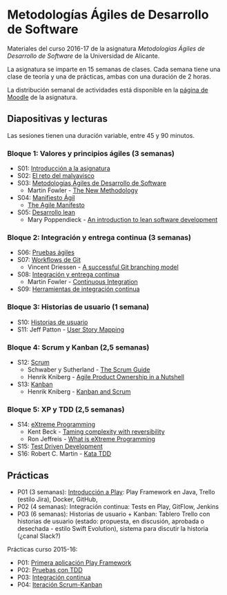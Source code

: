 # Metodologías Ágiles de Desarrollo de Software

Materiales del curso 2016-17 de la asignatura _Metodologías Ágiles de Desarrollo de Software_ de la Universidad de Alicante.

La asignatura se imparte en 15 semanas de clases. Cada semana tiene una clase de teoría y una de prácticas, ambas con una duración de 2 horas.

La distribución semanal de actividades está disponible en la [página de Moodle](https://moodle2016-17.ua.es/moodle/course/view.php?id=927) de la asignatura.

## Diapositivas y lecturas

Las sesiones tienen una duración variable, entre 45 y 90 minutos.

### Bloque 1: Valores y principios ágiles (3 semanas)

- S01: [Introducción a la asignatura](sesiones/introduccion-a-mads/introduccion-a-mads.md)
- S02: [El reto del malvavisco](sesiones/el-reto-del-malvavisco/el-reto-del-malvavisco.md)
- S03: [Metodologías Ágiles de Desarrollo de Software](sesiones/metodologias-agiles-de-desarrollo-de-software/metodologias-agiles-de-desarrollo-de-software.md)
  - Martin Fowler - [The New Methodology](lecturas/martin-fowler_the-new-methodology.pdf)
- S04: [Manifiesto Ágil](sesiones/manifiesto-agil/manifiesto-agil.md)
  - [The Agile Manifesto](lecturas/agile-manifesto.pdf)
- S05: [Desarrollo lean](sesiones/desarrollo-lean/desarrollo-lean.md)
  - Mary Poppendieck - [An introduction to lean software development](lecturas/mary-poppendieck_an-introduction-to-lean-software-development.pdf)

### Bloque 2: Integración y entrega continua (3 semanas)

- S06: [Pruebas ágiles](sesiones/pruebas-agiles/pruebas-agiles.md)
- S07: [Workflows de Git](sesiones/git-workflows/git-workflows.md)
  - Vincent Driessen - [A successful Git branching model](lecturas/vincent-driessen_a-successful-git-branching-model.pdf)
- S08: [Integración y entrega continua](sesiones/integracion-entrega-continua/integracion-entrega-continua.md)
  - Martin Fowler - [Continuous Integration](lecturas/martin-fowler_continuous-integration.pdf)
- S09: [Herramientas de integración continua](sesiones/herramientas-integracion-continua/herramientas-integracion-continua.md)

### Bloque 3: Historias de usuario (1 semana)

- S10: [Historias de usuario](sesiones/historias-de-usuario/historias-de-usuario.md)
- S11: Jeff Patton - [User Story Mapping](sesiones/mapping-de-historias-de-usuario/mapping-de-historias-de-usuario.md)

### Bloque 4: Scrum y Kanban (2,5 semanas)

- S12: [Scrum](sesiones/scrum/scrum.md)
  - Schwaber y Sutherland - [The Scrum Guide](lecturas/schwaver-sutherland_scrum-guide.pdf)
  - Henrik Kniberg - [Agile Product Ownership in a Nutshell](lecturas/henrik-kniberg_agile-product-ownership.pdf)
- S13: [Kanban](sesiones/kanban/kanban.md)
  - Henrik Kniberg - [Kanban and Scrum](lecturas/henrik-kniberg-kanban-and-scrum.pdf)

### Bloque 5: XP y TDD (2,5 semanas)

- S14: [eXtreme Programming](sesiones/extreme-programming/extreme-programming.md)
  - Kent Beck - [Taming complexity with reversibility](lecturas/kent-beck_taming-complexity-with-reversibility.pdf)
  - Ron Jeffreis - [What is eXtreme Programming](lecturas/ron-jeffreis_what-is-extreme-programming.pdf)
- S15: [Test Driven Development](sesiones/test-driven-development/test-driven-development.md)
- S16: Robert C. Martin - [Kata TDD](sesiones/bowling-game-kata/bowling-game-kata.md)

## Prácticas

- P01 (3 semanas): [Introducción a Play](practicas/introduccion-play/introduccion-play.md): Play Framework en Java, Trello (estilo Jira), Docker, GitHub, 
- P02 (4 semanas): Integración continua: Tests en Play, GitFlow, Jenkins
- P03 (6 semanas): Historias de usuario + Kanban: Tablero Trello con historias de usuario (estado: propuesta, en discusión, aprobada o desechada - estilo Swift Evolution), sistema para discutir la historia (¿canal Slack?)

Prácticas curso 2015-16:

- P01: [Primera aplicación Play Framework](practicas/p01-primera-aplicacion-play-framework/practica1-primera-aplicacion-play-framework.adoc)
- P02: [Pruebas con TDD](practicas/p02-pruebas-tdd/practica2-pruebas-tdd.adoc)
- P03: [Integración continua](practicas/p03-integracion-continua/practica3-integracion-continua.adoc)
- P04: [Iteración Scrum-Kanban](practicas/p04-iteracion-scrum-kanban/practica4-iteracion-scrum.adoc)

